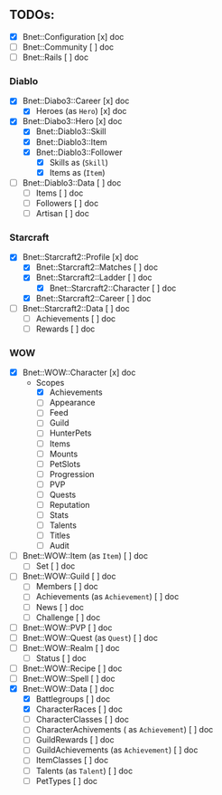 ## TODOs:

- [x] Bnet::Configuration                         [x] doc
- [ ] Bnet::Community                             [ ] doc
- [ ] Bnet::Rails                                 [ ] doc

### Diablo

- [x] Bnet::Diabo3::Career                        [x] doc
  - [x] Heroes (as `Hero`)                        [x] doc

- [x] Bnet::Diabo3::Hero                          [x] doc
  - [x] Bnet::Diablo3::Skill
  - [x] Bnet::Diablo3::Item
  - [x] Bnet::Diablo3::Follower
    - [x] Skills as (`Skill`)
    - [x] Items as (`Item`)

- [ ] Bnet::Diablo3::Data                         [ ] doc
  - [ ] Items                                     [ ] doc
  - [ ] Followers                                 [ ] doc
  - [ ] Artisan                                   [ ] doc

### Starcraft

- [x] Bnet::Starcraft2::Profile                   [x] doc
  - [x] Bnet::Starcraft2::Matches                 [ ] doc
  - [x] Bnet::Starcraft2::Ladder                  [ ] doc
    - [x] Bnet::Starcraft2::Character             [ ] doc
  - [x] Bnet::Starcraft2::Career                  [ ] doc

- [ ] Bnet::Starcraft2::Data                      [ ] doc
  - [ ] Achievements                              [ ] doc
  - [ ] Rewards                                   [ ] doc

### WOW

- [x] Bnet::WOW::Character                        [x] doc
  - Scopes
    - [x] Achievements
    - [ ] Appearance
    - [ ] Feed
    - [ ] Guild
    - [ ] HunterPets
    - [ ] Items
    - [ ] Mounts
    - [ ] PetSlots
    - [ ] Progression
    - [ ] PVP
    - [ ] Quests
    - [ ] Reputation
    - [ ] Stats
    - [ ] Talents
    - [ ] Titles
    - [ ] Audit

- [ ] Bnet::WOW::Item (as `Item`)                 [ ] doc
    - [ ] Set                                     [ ] doc

- [ ] Bnet::WOW::Guild                            [ ] doc
    - [ ] Members                                 [ ] doc
    - [ ] Achievements (as `Achievement`)         [ ] doc
    - [ ] News                                    [ ] doc
    - [ ] Challenge                               [ ] doc

- [ ] Bnet::WOW::PVP                              [ ] doc
- [ ] Bnet::WOW::Quest (as `Quest`)               [ ] doc
- [ ] Bnet::WOW::Realm                            [ ] doc
    - [ ] Status                                  [ ] doc

- [ ] Bnet::WOW::Recipe                           [ ] doc
- [ ] Bnet::WOW::Spell                            [ ] doc
- [x] Bnet::WOW::Data                             [ ] doc
  - [x] Battlegroups                              [ ] doc
  - [X] CharacterRaces                            [ ] doc
  - [ ] CharacterClasses                          [ ] doc
  - [ ] CharacterAchivements ( as `Achievement`)  [ ] doc
  - [ ] GuildRewards                              [ ] doc
  - [ ] GuildAchievements (as `Achievement`)      [ ] doc
  - [ ] ItemClasses                               [ ] doc
  - [ ] Talents (as `Talent`)                     [ ] doc
  - [ ] PetTypes                                  [ ] doc
